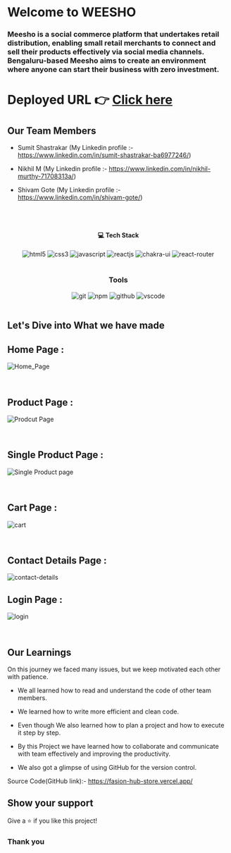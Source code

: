 # Welcome to WEESHO
<h3>Meesho is a social commerce platform that undertakes retail distribution, enabling small retail merchants to connect and sell their products effectively via social media channels. Bengaluru-based Meesho aims to create an environment where anyone can start their business with zero investment.</h3>

# Deployed URL 👉 [Click here](https://fasion-hub-store.vercel.app/)


## Our Team Members
- Sumit Shastrakar (My Linkedin profile :- https://www.linkedin.com/in/sumit-shastrakar-ba6977246/)

- Nikhil M (My Linkedin profile :- https://www.linkedin.com/in/nikhil-murthy-71708313a/)

- Shivam Gote (My Linkedin profile :- https://www.linkedin.com/in/shivam-gote/)
<br/>


<br/>
<h4 align="center">💻 Tech Stack</h4>
 <div align="center">
 <img src="https://img.shields.io/badge/html5-%23E34F26.svg?style=for-the-badge&logo=html5&logoColor=white" align="center" alt="html5">
 <img src = "https://img.shields.io/badge/css3-%231572B6.svg?style=for-the-badge&logo=css3&logoColor=white" align="center" alt="css3">
 <img src="https://img.shields.io/badge/javascript-%23323330.svg?style=for-the-badge&logo=javascript&logoColor=%23F7DF1E"  align="center" alt="javascript" />
 <img src="https://img.shields.io/badge/React-20232A?style=for-the-badge&logo=react&logoColor=61DAFB"  align="center" alt="reactjs" />
   <img src = "https://img.shields.io/badge/chakra ui-%234ED1C5.svg?style=for-the-badge&logo=chakraui&logoColor=white" align="center" alt="chakra-ui"/>
  <img src="https://img.shields.io/badge/React_Router-CA4245?style=for-the-badge&logo=react-router&logoColor=white"  align="center" alt="react-router" />
</div>
<br/>



<div align="center"><h3 align="center">Tools</h3> 
   <img src="https://img.shields.io/badge/netlify-%23000000.svg?style=for-the-badge&logo=netlify&logoColor=#00C7B7" align="center" alt="git"/>
  <img src = "https://img.shields.io/badge/NPM-%23000000.svg?style=for-the-badge&logo=npm&logoColor=white" align="center" alt="npm">
  <img src="https://img.shields.io/badge/GitHub-100000?style=for-the-badge&logo=github&logoColor=white"  align="center" alt="github"/>
   <img src="https://img.shields.io/badge/Visual%20Studio-5C2D91.svg?style=for-the-badge&logo=visual-studio&logoColor=white"  align="center" alt="vscode"/>


</div>
<br/>



## Let's Dive into What we have made

## Home Page :
![Home_Page](https://user-images.githubusercontent.com/104616395/221781119-a383b708-9ac3-4846-af58-605b9d0d29a4.png)

<br/>


## Product Page :
![Prodcut Page](https://user-images.githubusercontent.com/104616395/221781199-2c74c076-62eb-48f2-b484-d023819c81f7.png)


<br/>

## Single Product Page :
![Single Product page](https://user-images.githubusercontent.com/104616395/221781272-6f275d56-b837-464c-af25-1ee7a17756e3.png)

<br/>

## Cart Page :
![cart](https://user-images.githubusercontent.com/104616395/221781332-e53b2409-f9f4-4fc7-9a29-f247401d7b73.png)

<br/>



## Contact Details Page :
![contact-details](https://user-images.githubusercontent.com/104616395/221781448-fc780a1d-8e5e-4e0d-be03-89356434cb7e.png)
<br/>



## Login Page :
![login](https://user-images.githubusercontent.com/104616395/221781603-6c881863-13cf-4404-b40d-b74f187672bf.png)

<br/>





## Our Learnings
On this journey we faced many issues, but we keep motivated each other with patience. 

- We all learned how to read and understand the code of other team members.

- We learned how to write more efficient and clean code.

- Even though  We also learned how to plan a project and how to execute it step by step.

- By this Project we have learned how to collaborate and communicate with team effectively and improving the productivity.

- We also got a glimpse of using GitHub for the version control.

Source Code(GitHub link):- https://fasion-hub-store.vercel.app/

## Show your support

Give a ⭐️ if you like this project!

### Thank you
